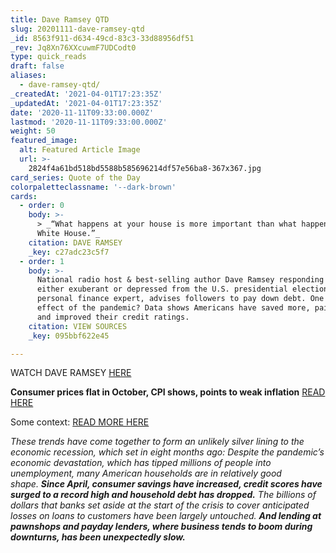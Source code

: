 ```yaml
---
title: Dave Ramsey QTD
slug: 20201111-dave-ramsey-qtd
_id: 8563f911-d634-49cd-83c3-33d88956df51
_rev: Jq8Xn76XXcuwmF7UDCodt0
type: quick_reads
draft: false
aliases:
  - dave-ramsey-qtd/
_createdAt: '2021-04-01T17:23:35Z'
_updatedAt: '2021-04-01T17:23:35Z'
date: '2020-11-11T09:33:00.000Z'
lastmod: '2020-11-11T09:33:00.000Z'
weight: 50
featured_image:
  alt: Featured Article Image
  url: >-
    2824f4a61bd518bd5588b585696214df57e56ba8-367x367.jpg
card_series: Quote of the Day
colorpaletteclassname: '--dark-brown'
cards:
  - order: 0
    body: >-
      > _“What happens at your house is more important than what happens at the
      White House.”_
    citation: DAVE RAMSEY
    _key: c27adc23c5f7
  - order: 1
    body: >-
      National radio host & best-selling author Dave Ramsey responding to those
      either exuberant or depressed from the U.S. presidential election. The
      personal finance expert, advises followers to pay down debt. One side
      effect of the pandemic? Data shows Americans have saved more, paid debt
      and improved their credit ratings.
    citation: VIEW SOURCES
    _key: 095bbf622e45

---
```

WATCH DAVE RAMSEY [HERE](https://youtu.be/MUTnENGw2BY)

**Consumer prices flat in October, CPI shows, points to weak inflation** [READ HERE](https://www.marketwatch.com/story/consumer-prices-fall-flat-in-october-as-burst-of-inflation-after-u-s-reopened-fades-11605189461)

Some context: [READ MORE HERE](https://www.nytimes.com/2020/10/27/business/recession-consumers-savings.html)

_These trends have come together to form an unlikely silver lining to the economic recession, which set in eight months ago: Despite the pandemic’s economic devastation, which has tipped millions of people into unemployment, many American households are in relatively good shape._ **_Since April, consumer savings have increased, credit scores have surged to a record high and household debt has dropped._** _The billions of dollars that banks set aside at the start of the crisis to cover anticipated losses on loans to customers have been largely untouched._ **_And lending at pawnshops and payday lenders, where business tends to boom during downturns, has been unexpectedly slow._**